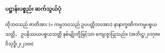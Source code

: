 ### ပဋ္ဌာန်းပစ္စည်း ဆက်သွယ်ပုံ

ထိုဘဝသည် ဇာတိအား (= ကမ္မဘဝသည် ဥပပတ္တိဘဝအား) နာနာက္ခဏိကကမ္မပစ္စယသတ္တိ， ဥပနိဿယပစ္စယသတ္တိ နှစ်မျိုးတို့ဖြင့်သာ ကျေးဇူးပြုသည်။ (အဘိ၊ဋ္ဌ၊၂၊၁၇၈။ ဝိသုဒ္ဓိ၊၂၊၂၁၀။)
